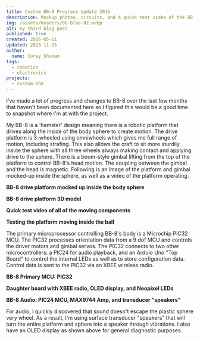 ```yaml
---
title: Custom BB-8 Progress Update 2016
description: Mockup photos, circuits, and a quick test video of the BB-8 platform.
img: /assets/headers/bb-blue-02.webp
alt: my third blog post
published: true
created: 2016-05-11
updated: 2023-11-15
author: 
  name: Corey Shuman
tags: 
  - robotics
  - electronics
projects:
  - custom-bb8
---
```


I've made a lot of progress and changes to BB-8 over the last few months that haven't been documented here so I figured this would be a good time to snapshot where I'm at with the project.

My BB-8 is a 'hamster' design meaning there is a robotic platform that drives along the inside of the body sphere to create motion. The drive platform is 3-wheeled using omniwheels which gives me full range of motion, including strafing. This also allows the craft to sit more sturdily inside the sphere with all three wheels always making contact and applying drive to the sphere. There is a boom-style gimbal lifting from the top of the platform to control BB-8's head motion. The coupling between the gimbal and the head is magnetic. Following is an image of the platform and gimbal mocked-up inside the sphere, as well as a video of the platform operating.

**BB-8 drive platform mocked up inside the body sphere**

<position justify="center">
  <progressive-image src="/assets/posts/bb8-progress-2016/bb8-01.jpg" width="650px" alt="a" size="large" >
  </progressive-image>
</position>

**BB-8 drive platform 3D model**

<position justify="center">
  <progressive-image src="/assets/posts/bb8-progress-2016/bb8-02.png" width="650px" alt="a" size="large" >
  </progressive-image>
</position>

**Quick test video of all of the moving components**

<position justify="center">
<youtube 
    src='https://www.youtube.com/embed/UMntssljJvY?si=uE2xNq0PsE1sEL-r' 
    title='a'
    width='650px'>
</youtube>
</position>

**Testing the platform moving inside the ball**

<position justify="center">
<youtube 
    src='https://www.youtube.com/embed/oyNPaZXI8BM?si=p3SKiqkbrJL7Qy1K' 
    title='a'
    width='650px'>
</youtube>
</position>

The primary microprocessor controlling BB-8's body is a Microchip PIC32 MCU. The PIC32 processes orientation data from a 9 dof MCU and controls the driver motors and gimbal servos. The PIC32 connects to two other microcontrollers: a PIC24 for audio playback, and an Arduio Uno "Top Board" to control the internal LEDs as well as to store configuration data. Control data is sent to the PIC32 via an XBEE wireless radio.

**BB-8 Primary MCU: PIC32**

<position justify="center">
  <progressive-image src="/assets/posts/bb8-progress-2016/bb8-03.jpg" width="650px" alt="a" size="large" >
  </progressive-image>
</position>

**Daughter board with XBEE radio, OLED display, and Neopixel LEDs**

<position justify="center">
  <progressive-image src="/assets/posts/bb8-progress-2016/bb8-04.jpg" width="650px" alt="a" size="large" >
  </progressive-image>
</position>

**BB-8 Audio: PIC24 MCU, MAX9744 Amp, and transducer "speakers"**

<position justify="center">
  <progressive-image src="/assets/posts/bb8-progress-2016/bb8-05.jpg" width="650px" alt="a" size="large" >
  </progressive-image>
</position>

For audio, I quickly discovered that sound doesn't escape the plastic sphere very wheel. As a result, I'm using surface transducer "speakers" that will turn the entire platform and sphere into a speaker through vibrations. I also have an OLED display as shown above for general diagnostic purposes.

